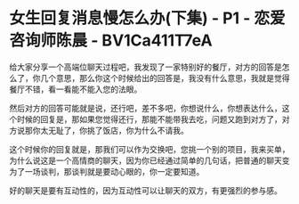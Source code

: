 # 女生回复消息慢怎么办(下集) - P1 - 恋爱咨询师陈晨 - BV1Ca411T7eA

给大家分享一个高端位聊天过程吧，我发现了一家特别好的餐厅，对方的回答是怎么了，你几个意思，那么你这个时候给出的回答是，我没有什么意思，我就是觉得餐厅不错，看一看能不能入您的法眼。

然后对方的回答可能就是说，还行吧，差不多吧，你想说什么，你想表达什么，这个时候的回复是，那如果您觉得还行，那能不能带我去吃，问题又跑到对方了，对方说那你太无耻了，你挑了饭店，你为什么不请我。

这个时候你的回复就是，那我们可以作为交换吧，您挑一个别的项目，我来买单，为什么说这是一个高情商的聊天，因为你已经通过简单的几句话，把普通的聊天变为了一场谈判，那谈判就是要动心眼的，你一定要知道。

好的聊天是要有互动性的，因为互动性可以让聊天的双方，有更强烈的参与感。